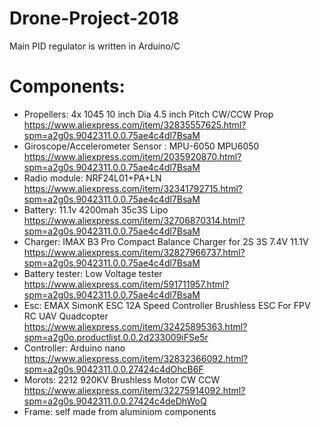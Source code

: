 # Drone-Project-2018
Main PID regulator is written in Arduino/C 
# Components:
* Propellers: 4x 1045 10 inch Dia 4.5 inch Pitch CW/CCW  Prop</br>
https://www.aliexpress.com/item/32835557625.html?spm=a2g0s.9042311.0.0.75ae4c4dl7BsaM
* Giroscope/Accelerometer Sensor : MPU-6050 MPU6050 </br>
https://www.aliexpress.com/item/2035920870.html?spm=a2g0s.9042311.0.0.75ae4c4dl7BsaM
* Radio module: NRF24L01+PA+LN </br>
https://www.aliexpress.com/item/32341792715.html?spm=a2g0s.9042311.0.0.75ae4c4dl7BsaM
* Battery: 11.1v 4200mah 35c3S Lipo </br>
https://www.aliexpress.com/item/32706870314.html?spm=a2g0s.9042311.0.0.75ae4c4dl7BsaM
* Charger: IMAX B3 Pro Compact Balance Charger for 2S 3S 7.4V 11.1V </br>
https://www.aliexpress.com/item/32827966737.html?spm=a2g0s.9042311.0.0.75ae4c4dl7BsaM
* Battery tester: Low Voltage tester </br>
https://www.aliexpress.com/item/591711957.html?spm=a2g0s.9042311.0.0.75ae4c4dl7BsaM
* Esc: EMAX SimonK ESC 12A Speed Controller Brushless ESC For FPV RC UAV Quadcopter </br>
https://www.aliexpress.com/item/32425895363.html?spm=a2g0o.productlist.0.0.2d233009iFSe5r
* Controller: Arduino nano </br>
https://www.aliexpress.com/item/32832366092.html?spm=a2g0s.9042311.0.0.27424c4dOhcB6F
* Morots: 2212 920KV Brushless Motor CW CCW </br>
https://www.aliexpress.com/item/32275914092.html?spm=a2g0s.9042311.0.0.27424c4deDhWoQ 
* Frame: self made from aluminiom components

